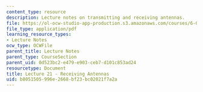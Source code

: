 ```yaml
---
content_type: resource
description: Lecture notes on transmitting and receiving antennas.
file: https://ol-ocw-studio-app-production.s3.amazonaws.com/courses/6-013-electromagnetics-and-applications-fall-2005/b8051505996e2668bf23bc02021f7a2a_lec21.pdf
file_type: application/pdf
learning_resource_types:
- Lecture Notes
ocw_type: OCWFile
parent_title: Lecture Notes
parent_type: CourseSection
parent_uid: 0d523bc2-e479-e903-ceb7-d101c853ad24
resourcetype: Document
title: Lecture 21 - Receiving Antennas
uid: b8051505-996e-2668-bf23-bc02021f7a2a
---
```

